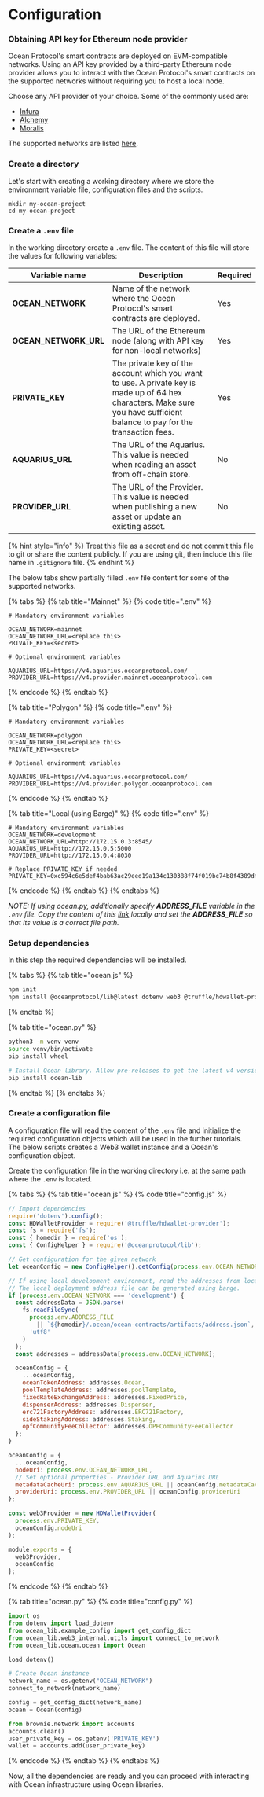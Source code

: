 # Configuration

### Obtaining API key for Ethereum node provider

Ocean Protocol's smart contracts are deployed on EVM-compatible networks. Using an API key provided by a third-party Ethereum node provider allows you to interact with the Ocean Protocol's smart contracts on the supported networks without requiring you to host a local node.

Choose any API provider of your choice. Some of the commonly used are:

* [Infura](https://infura.io/)
* [Alchemy](https://www.alchemy.com/)
* [Moralis](https://moralis.io/)

The supported networks are listed [here](../../core-concepts/networks.md).

### Create a directory

Let's start with creating a working directory where we store the environment variable file, configuration files and the scripts.

```
mkdir my-ocean-project
cd my-ocean-project
```

### Create a `.env` file

In the working directory create a `.env` file. The content of this file will store the values for following variables:

| Variable name           | Description                                                                                                                                                                 | Required |
| ----------------------- | --------------------------------------------------------------------------------------------------------------------------------------------------------------------------- | -------- |
| **OCEAN\_NETWORK**      | Name of the network where the Ocean Protocol's smart contracts are deployed.                                                                                                | Yes      |
| **OCEAN\_NETWORK\_URL** | The URL of the Ethereum node (along with API key for non-local networks)                                                                                                    | Yes      |
| **PRIVATE\_KEY**        | The private key of the account which you want to use. A private key is made up of 64 hex characters. Make sure you have sufficient balance to pay for the transaction fees. | Yes      |
| **AQUARIUS\_URL**       | The URL of the Aquarius. This value is needed when reading an asset from off-chain store.                                                                                   | No       |
| **PROVIDER\_URL**       | The URL of the Provider. This value is needed when publishing a new asset or update an existing asset.                                                                      | No       |

{% hint style="info" %}
Treat this file as a secret and do not commit this file to git or share the content publicly. If you are using git, then include this file name in `.gitignore` file.
{% endhint %}

The below tabs show partially filled `.env` file content for some of the supported networks.

{% tabs %}
{% tab title="Mainnet" %}
{% code title=".env" %}
```
# Mandatory environment variables

OCEAN_NETWORK=mainnet
OCEAN_NETWORK_URL=<replace this>
PRIVATE_KEY=<secret>

# Optional environment variables

AQUARIUS_URL=https://v4.aquarius.oceanprotocol.com/
PROVIDER_URL=https://v4.provider.mainnet.oceanprotocol.com
```
{% endcode %}
{% endtab %}

{% tab title="Polygon" %}
{% code title=".env" %}
```
# Mandatory environment variables

OCEAN_NETWORK=polygon
OCEAN_NETWORK_URL=<replace this>
PRIVATE_KEY=<secret>

# Optional environment variables

AQUARIUS_URL=https://v4.aquarius.oceanprotocol.com/
PROVIDER_URL=https://v4.provider.polygon.oceanprotocol.com
```
{% endcode %}
{% endtab %}

{% tab title="Local (using Barge)" %}
{% code title=".env" %}
```
# Mandatory environment variables
OCEAN_NETWORK=development
OCEAN_NETWORK_URL=http://172.15.0.3:8545/
AQUARIUS_URL=http://172.15.0.5:5000
PROVIDER_URL=http://172.15.0.4:8030

# Replace PRIVATE_KEY if needed
PRIVATE_KEY=0xc594c6e5def4bab63ac29eed19a134c130388f74f019bc74b8f4389df2837a58
```
{% endcode %}
{% endtab %}
{% endtabs %}

_NOTE: If using ocean.py, additionally specify **ADDRESS\_FILE** variable in the `.env` file. Copy the content of this_ [_link_](https://github.com/oceanprotocol/contracts/blob/v4main/addresses/address.json) _locally and set the **ADDRESS\_FILE** so that its value is a correct file path._

### Setup dependencies

In this step the required dependencies will be installed.

{% tabs %}
{% tab title="ocean.js" %}
```bash
npm init
npm install @oceanprotocol/lib@latest dotenv web3 @truffle/hdwallet-provider
```
{% endtab %}

{% tab title="ocean.py" %}
```bash
python3 -m venv venv
source venv/bin/activate
pip install wheel

# Install Ocean library. Allow pre-releases to get the latest v4 version.
pip install ocean-lib
```
{% endtab %}
{% endtabs %}

### Create a configuration file

A configuration file will read the content of the `.env` file and initialize the required configuration objects which will be used in the further tutorials. The below scripts creates a Web3 wallet instance and a Ocean's configuration object.

Create the configuration file in the working directory i.e. at the same path where the `.env` is located.

{% tabs %}
{% tab title="ocean.js" %}
{% code title="config.js" %}
```javascript
// Import dependencies
require('dotenv').config();
const HDWalletProvider = require('@truffle/hdwallet-provider');
const fs = require('fs');
const { homedir } = require('os');
const { ConfigHelper } = require('@oceanprotocol/lib');

// Get configuration for the given network
let oceanConfig = new ConfigHelper().getConfig(process.env.OCEAN_NETWORK);

// If using local development environment, read the addresses from local file.
// The local deployment address file can be generated using barge.
if (process.env.OCEAN_NETWORK === 'development') {
  const addressData = JSON.parse(
    fs.readFileSync(
      process.env.ADDRESS_FILE
        || `${homedir}/.ocean/ocean-contracts/artifacts/address.json`,
      'utf8'
    )
  );
  const addresses = addressData[process.env.OCEAN_NETWORK];

  oceanConfig = {
    ...oceanConfig,
    oceanTokenAddress: addresses.Ocean,
    poolTemplateAddress: addresses.poolTemplate,
    fixedRateExchangeAddress: addresses.FixedPrice,
    dispenserAddress: addresses.Dispenser,
    erc721FactoryAddress: addresses.ERC721Factory,
    sideStakingAddress: addresses.Staking,
    opfCommunityFeeCollector: addresses.OPFCommunityFeeCollector
  };
}

oceanConfig = {
  ...oceanConfig,
  nodeUri: process.env.OCEAN_NETWORK_URL,
  // Set optional properties - Provider URL and Aquarius URL
  metadataCacheUri: process.env.AQUARIUS_URL || oceanConfig.metadataCacheUri,
  providerUri: process.env.PROVIDER_URL || oceanConfig.providerUri
};

const web3Provider = new HDWalletProvider(
  process.env.PRIVATE_KEY,
  oceanConfig.nodeUri
);

module.exports = {
  web3Provider,
  oceanConfig
};
```
{% endcode %}
{% endtab %}

{% tab title="ocean.py" %}
{% code title="config.py" %}
```python
import os
from dotenv import load_dotenv
from ocean_lib.example_config import get_config_dict
from ocean_lib.web3_internal.utils import connect_to_network
from ocean_lib.ocean.ocean import Ocean

load_dotenv()

# Create Ocean instance
network_name = os.getenv("OCEAN_NETWORK")
connect_to_network(network_name)

config = get_config_dict(network_name)
ocean = Ocean(config)

from brownie.network import accounts
accounts.clear()
user_private_key = os.getenv('PRIVATE_KEY')
wallet = accounts.add(user_private_key)
```
{% endcode %}
{% endtab %}
{% endtabs %}

Now, all the dependencies are ready and you can proceed with interacting with Ocean infrastructure using Ocean libraries.
